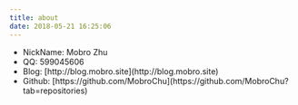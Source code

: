 ```yaml
---
title: about
date: 2018-05-21 16:25:06
---
```


<ul class='about'>
<li>NickName: Mobro Zhu</li>
<li>QQ: 599045606</li>
<li>Blog: [http://blog.mobro.site](http://blog.mobro.site)</li>
<li>Github: [https://github.com/MobroChu](https://github.com/MobroChu?tab=repositories)</li>
</ul>